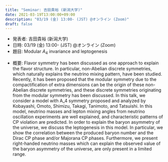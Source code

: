```yaml
---
title: "Seminar: 吉田貴裕 (新潟大学)"
date: 2021-03-19T13:00:00+09:00
description: "03/19 (金) 13:00- (JST) @オンライン (Zoom)"
draft: false
---
```


- 発表者:
吉田貴裕 (新潟大学)
- 日時:
03/19 (金) 13:00- (JST) @オンライン (Zoom)
- 題目:
Modular $A_4$ invariance and leptogenesis

<!--more-->

- 概要:
Flavor symmetry has been discussed as one approach to explain the flavor structure. In particular, non-Abelian discrete symmetries, which naturally explains the neutrino mixing pattern, have been studied. Recently, it has been proposed that the modular symmetry due to the compactification of extra dimensions can be the origin of these non-Abelian discrete symmetries, and these discrete symmetries originating from the modular symmetry has been discussed. In this talk, we consider a model with A_4 symmetry proposed and analyzed by Kobayashi, Omoto, Shimizu, Takagi, Tanimoto, and Tatsuishi. In this model, neutrino masses and lepton mixing angles from neutrino oscillation experiments are well explained, and characteristic patterns of CP violation are predicted. In order to explain the baryon asymmetry of the universe, we discuss the leptogenesis in this model. In particular, we show the correlation between the produced baryon number and the Dirac CP phase and/or Majorana CP phases. Furthermore, we present right-handed neutrino masses which can explain the observed value of the baryon asymmetry of the universe, are only present in a limited range.
